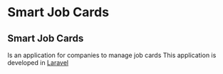 # Smart Job Cards

## Smart Job Cards
Is an application for companies to manage job cards
This application is developed in [Laravel](https://laravel.com)
